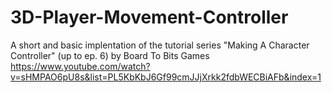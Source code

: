 # 3D-Player-Movement-Controller
A short and basic implentation of the tutorial series "Making A Character Controller" (up to ep. 6) by Board To Bits Games
https://www.youtube.com/watch?v=sHMPAO6pU8s&list=PL5KbKbJ6Gf99cmJJjXrkk2fdbWECBiAFb&index=1

